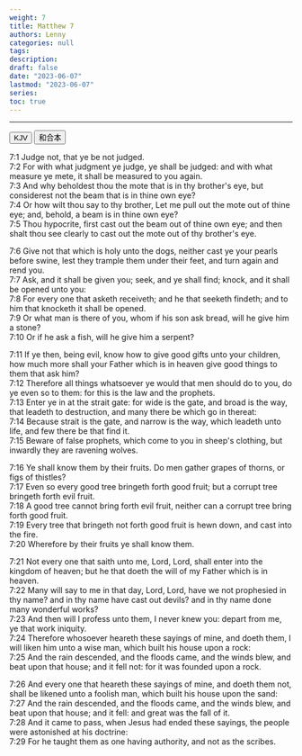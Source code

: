 ```yaml
---
weight: 7
title: Matthew 7
authors: Lenny
categories: null
tags: 
description: 
draft: false
date: "2023-06-07"
lastmod: "2023-06-07"
series:
toc: true
---
```



<!--more-->
---

<!-- Tab links -->

<div class="tab">
  <button class="tablinks active" onclick="tablabel(event, 'english')">KJV</button>
  <button class="tablinks" onclick="tablabel(event, 'chinese')">和合本</button>
</div>

<!-- Tab content -->
<div id="english" class="tabcontent" style="display:block">

7:1 Judge not, that ye be not judged.  
7:2 For with what judgment ye judge, ye shall be judged: and with what measure ye mete, it shall be measured to you again.  
7:3 And why beholdest thou the mote that is in thy brother's eye, but considerest not the beam that is in thine own eye?  
7:4 Or how wilt thou say to thy brother, Let me pull out the mote out of thine eye; and, behold, a beam is in thine own eye?  
7:5 Thou hypocrite, first cast out the beam out of thine own eye; and then shalt thou see clearly to cast out the mote out of thy brother's eye.  

7:6 Give not that which is holy unto the dogs, neither cast ye your pearls before swine, lest they trample them under their feet, and turn again and rend you.  
7:7 Ask, and it shall be given you; seek, and ye shall find; knock, and it shall be opened unto you:  
7:8 For every one that asketh receiveth; and he that seeketh findeth; and to him that knocketh it shall be opened.  
7:9 Or what man is there of you, whom if his son ask bread, will he give him a stone?  
7:10 Or if he ask a fish, will he give him a serpent?  

7:11 If ye then, being evil, know how to give good gifts unto your children, how much more shall your Father which is in heaven give good things to them that ask him?  
7:12 Therefore all things whatsoever ye would that men should do to you, do ye even so to them: for this is the law and the prophets.  
7:13 Enter ye in at the strait gate: for wide is the gate, and broad is the way, that leadeth to destruction, and many there be which go in thereat:  
7:14 Because strait is the gate, and narrow is the way, which leadeth unto life, and few there be that find it.  
7:15 Beware of false prophets, which come to you in sheep's clothing, but inwardly they are ravening wolves.  

7:16 Ye shall know them by their fruits. Do men gather grapes of thorns, or figs of thistles?  
7:17 Even so every good tree bringeth forth good fruit; but a corrupt tree bringeth forth evil fruit.  
7:18 A good tree cannot bring forth evil fruit, neither can a corrupt tree bring forth good fruit.  
7:19 Every tree that bringeth not forth good fruit is hewn down, and cast into the fire.  
7:20 Wherefore by their fruits ye shall know them.  

7:21 Not every one that saith unto me, Lord, Lord, shall enter into the kingdom of heaven; but he that doeth the will of my Father which is in heaven.  
7:22 Many will say to me in that day, Lord, Lord, have we not prophesied in thy name? and in thy name have cast out devils? and in thy name done many wonderful works?  
7:23 And then will I profess unto them, I never knew you: depart from me, ye that work iniquity.  
7:24 Therefore whosoever heareth these sayings of mine, and doeth them, I will liken him unto a wise man, which built his house upon a rock:  
7:25 And the rain descended, and the floods came, and the winds blew, and beat upon that house; and it fell not: for it was founded upon a rock.  

7:26 And every one that heareth these sayings of mine, and doeth them not, shall be likened unto a foolish man, which built his house upon the sand:  
7:27 And the rain descended, and the floods came, and the winds blew, and beat upon that house; and it fell: and great was the fall of it.  
7:28 And it came to pass, when Jesus had ended these sayings, the people were astonished at his doctrine:  
7:29 For he taught them as one having authority, and not as the scribes.  

</div>


<div id="chinese" class="tabcontent">

</div>